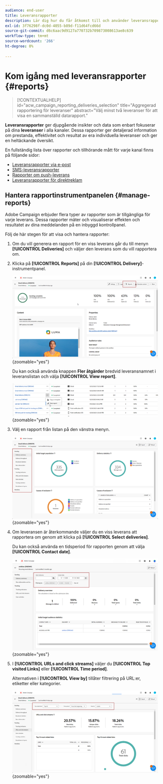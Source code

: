 ```yaml
---
audience: end-user
title: Leveransrapporter
description: Lär dig hur du får åtkomst till och använder leveransrapporter
exl-id: 3f76298f-dc0d-4055-b89d-f11d64fcd66d
source-git-commit: d6c6aac9d9127a770732b709873008613ae8c639
workflow-type: tm+mt
source-wordcount: '266'
ht-degree: 0%

---
```


# Kom igång med leveransrapporter {#reports}

>[!CONTEXTUALHELP]
>id="acw_campaign_reporting_deliveries_selection"
>title="Aggregerad rapportering för leveranser"
>abstract="Välj minst två leveranser för att visa en sammanställd datarapport."

**Leveransrapporter** ger djupgående insikter och data som enbart fokuserar på dina **leveranser** i alla kanaler. Dessa rapporter ger detaljerad information om prestanda, effektivitet och resultat av era individuella leveranser och ger en heltäckande översikt.

En fullständig lista över rapporter och tillhörande mått för varje kanal finns på följande sidor:

* [Leveransrapporter via e-post](email-report.md)
* [SMS-leveransrapporter](sms-report.md)
* [Rapporter om push-leverans](push-report.md)
* [Leveransrapporter för direktreklam](direct-mail.md)

## Hantera rapportinstrumentpanelen {#manage-reports}

Adobe Campaign erbjuder flera typer av rapporter som är tillgängliga för varje leverans. Dessa rapporter mäter och visualiserar effekten och resultatet av dina meddelanden på en inbyggd kontrollpanel.

Följ de här stegen för att visa och hantera rapporter:

1. Om du vill generera en rapport för en viss leverans går du till menyn **[!UICONTROL Deliveries]** och väljer den leverans som du vill rapportera om.

1. Klicka på **[!UICONTROL Reports]** på din **[!UICONTROL Delivery]**-instrumentpanel.

   ![Kontrollpanel för leverans med alternativet Rapporter](assets/manage_delivery_report_1.png){zoomable="yes"}

   Du kan också använda knappen **Fler åtgärder** bredvid leveransnamnet i leveranslistan och välja **[!UICONTROL View report]**.

   ![Leveranslista med knappen Fler åtgärder markerad](assets/manage_delivery_report_2.png){zoomable="yes"}

1. Välj en rapport från listan på den vänstra menyn.

   ![Rapportmarkeringsmenyn på den vänstra panelen](assets/manage_delivery_report_3.png){zoomable="yes"}

1. Om leveransen är återkommande väljer du en viss leverans att rapportera om genom att klicka på **[!UICONTROL Select deliveries]**.

   Du kan också använda en tidsperiod för rapporten genom att välja **[!UICONTROL Contact date]**.

   ![Återkommande leveransval med alternativet Kontaktdatum](assets/delivery-recurring.png){zoomable="yes"}

1. I **[!UICONTROL URLs and click streams]** väljer du **[!UICONTROL Top visited Links]** eller **[!UICONTROL Time period]**.

   Alternativen i **[!UICONTROL View by]** tillåter filtrering på URL:er, etiketter eller kategorier.

   ![Visa efter alternativ för att filtrera URL:er, etiketter eller kategorier](assets/manage_delivery_report_5.png){zoomable="yes"}